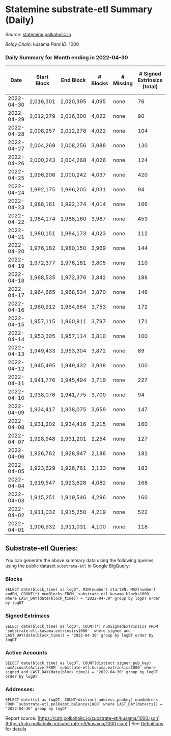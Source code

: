 # Statemine substrate-etl Summary (Daily)

_Source_: [statemine.polkaholic.io](https://statemine.polkaholic.io)

*Relay Chain*: kusama
*Para ID*: 1000



### Daily Summary for Month ending in 2022-04-30


| Date | Start Block | End Block | # Blocks | # Missing | # Signed Extrinsics (total) | # Active Accounts | # Addresses with Balances | # Events | # Transfers | # XCM Transfers In | # XCM Transfers Out |
| ---- | ----------- | --------- | -------- | --------- | --------------------------- | ----------------- | ------------------------- | -------- | ----------- | ------------------ | ------------------- |
| 2022-04-30 | 2,016,301 | 2,020,395 | 4,095 | none  | 76 | 36 | 21,963 | 10,033 | 1,457 ($36,183.43) | 14 ($3,530.00) | 15 ($8,336.85) |
| 2022-04-29 | 2,012,279 | 2,016,300 | 4,022 | none  | 90 | 38 | 21,950 | 9,992 | 1,497 ($149,477.69) | 15 ($16,979.59) | 20 ($63,496.29) |
| 2022-04-28 | 2,008,257 | 2,012,278 | 4,022 | none  | 104 | 45 | 21,940 | 10,241 | 1,705 ($81,184.56) | 17 ($12,042.36) | 21 ($32,301.11) |
| 2022-04-27 | 2,004,269 | 2,008,256 | 3,988 | none  | 130 | 49 | 21,922 | 10,587 | 1,944 ($444,351.99) | 27 ($2,055.12) | 41 ($48,324.76) |
| 2022-04-26 | 2,000,243 | 2,004,268 | 4,026 | none  | 124 | 51 | 21,905 | 10,635 | 2,008 ($672,776.91) | 14 ($3,960.64) | 36 ($106,736.43) |
| 2022-04-25 | 1,996,206 | 2,000,242 | 4,037 | none  | 420 | 68 | 21,889 | 12,972 | 2,539 ($199,770.62) | 42 ($6,021.45) | 31 ($267,072.35) |
| 2022-04-24 | 1,992,175 | 1,996,205 | 4,031 | none  | 94 | 50 | 21,850 | 10,293 | 1,640 ($34,516.72) | 28 ($6,573.68) | 41 ($33,859.03) |
| 2022-04-23 | 1,988,161 | 1,992,174 | 4,014 | none  | 166 | 41 | 21,832 | 11,782 | 2,647 ($36,403.56) | 19 ($20,666.53) | 23 ($35,282.54) |
| 2022-04-22 | 1,984,174 | 1,988,160 | 3,987 | none  | 453 | 74 | 21,733 | 14,669 | 3,468 ($680,475.17) | 31 ($35,340.97) | 62 ($1,725,146.40) |
| 2022-04-21 | 1,980,151 | 1,984,173 | 4,023 | none  | 112 | 54 | 21,417 | 10,888 | 2,165 ($97,711.21) | 33 ($19,797.84) | 41 ($96,970.22) |
| 2022-04-20 | 1,976,182 | 1,980,150 | 3,969 | none  | 144 | 60 | 21,401 | 11,075 | 2,319 ($414,524.86) | 35 ($87,517.73) | 40 ($1,075,213.87) |
| 2022-04-19 | 1,972,377 | 1,976,181 | 3,805 | none  | 110 | 48 | 21,376 | 10,004 | 1,721 ($99,328.18) | 34 ($14,725.93) | 29 ($200,662.36) |
| 2022-04-18 | 1,968,535 | 1,972,376 | 3,842 | none  | 188 | 49 | 21,355 | 10,613 | 2,098 ($32,351.41) | 16 ($6,953.53) | 33 ($42,072.36) |
| 2022-04-17 | 1,964,665 | 1,968,534 | 3,870 | none  | 146 | 56 | 21,340 | 10,584 | 2,106 ($79,274.78) | 23 ($78,911.92) | 36 ($163,085.75) |
| 2022-04-16 | 1,960,912 | 1,964,664 | 3,753 | none  | 172 | 48 | 21,327 | 10,676 | 2,302 ($55,040.14) | 15 ($10,375.49) | 77 ($98,988.59) |
| 2022-04-15 | 1,957,115 | 1,960,911 | 3,797 | none  | 171 | 59 |  | 11,461 | 2,572 ($121,609.15) | 18 ($3,420.39) | 42 ($137,717.56) |
| 2022-04-14 | 1,953,305 | 1,957,114 | 3,810 | none  | 100 | 31 | 21,281 | 9,829 | 1,635 ($59,942.77) | 26 ($47,960.71) | 23 ($430,134.99) |
| 2022-04-13 | 1,949,433 | 1,953,304 | 3,872 | none  | 89 | 38 | 21,261 | 9,758 | 1,542 ($219,042.94) | 18 ($2,682.09) | 26 ($328,642.47) |
| 2022-04-12 | 1,945,495 | 1,949,432 | 3,938 | none  | 100 | 48 | 21,251 | 9,804 | 1,429 ($346,300.52) | 18 ($8,387.55) | 16 ($423,918.81) |
| 2022-04-11 | 1,941,776 | 1,945,494 | 3,719 | none  | 227 | 58 | 21,247 | 10,847 | 2,338 ($35,472.11) | 41 ($3,628.00) | 25 ($42,158.70) |
| 2022-04-10 | 1,938,076 | 1,941,775 | 3,700 | none  | 94 | 38 | 21,219 | 9,421 | 1,561 ($77,319.23) | 20 ($2,283.88) | 14 ($21,194.01) |
| 2022-04-09 | 1,934,417 | 1,938,075 | 3,659 | none  | 147 | 56 |  | 10,462 | 2,292 ($108,458.35) | 39 ($25,963.11) | 47 ($86,545.80) |
| 2022-04-08 | 1,931,202 | 1,934,416 | 3,215 | none  | 160 | 50 | 21,177 | 9,422 | 2,103 ($296,782.38) | 42 ($20,909.87) | 25 ($59,957.43) |
| 2022-04-07 | 1,928,948 | 1,931,201 | 2,254 | none  | 127 | 45 | 21,151 | 6,785 | 1,582 ($355,184.10) | 38 ($7,731.37) | 30 ($497,265.81) |
| 2022-04-06 | 1,926,762 | 1,928,947 | 2,186 | none  | 181 | 62 | 21,130 | 6,925 | 1,657 ($156,660.93) | 39 ($34,032.38) | 50 ($345,162.20) |
| 2022-04-05 | 1,923,629 | 1,926,761 | 3,133 | none  | 183 | 60 | 21,105 | 9,246 | 1,992 ($184,357.89) | 56 ($49,312.66) | 30 ($90,748.68) |
| 2022-04-04 | 1,919,547 | 1,923,628 | 4,082 | none  | 168 | 49 | 21,076 | 10,919 | 1,961 ($119,664.95) | 26 ($7,127.21) | 30 ($115,115.76) |
| 2022-04-03 | 1,915,251 | 1,919,546 | 4,296 | none  | 160 | 56 | 21,045 | 11,640 | 2,173 ($93,237.56) | 44 ($5,751.16) | 32 ($76,486.07) |
| 2022-04-02 | 1,911,032 | 1,915,250 | 4,219 | none  | 522 | 57 | 21,017 | 13,553 | 2,937 ($225,350.47) | 36 ($13,187.57) | 50 ($394,723.75) |
| 2022-04-01 | 1,906,932 | 1,911,031 | 4,100 | none  | 118 | 46 | 20,913 | 10,227 | 1,440 ($144,247.31) | 15 ($38,011.74) | 42 ($267,867.89) |

## Substrate-etl Queries:
You can generate the above summary data using the following queries using the public dataset `substrate-etl` in Google BigQuery:


### Blocks
```
SELECT date(block_time) as logDT, MIN(number) startBN, MAX(number) endBN, COUNT(*) numBlocks FROM `substrate-etl.kusama.blocks1000`  where LAST_DAY(date(block_time)) = "2022-04-30" group by logDT order by logDT
```


### Signed Extrinsics
```
SELECT date(block_time) as logDT, COUNT(*) numSignedExtrinsics FROM `substrate-etl.kusama.extrinsics1000`  where signed and LAST_DAY(date(block_time)) = "2022-04-30" group by logDT order by logDT
```


### Active Accounts
```
SELECT date(block_time) as logDT, COUNT(distinct signer_pub_key) numAccountsActive FROM `substrate-etl.kusama.extrinsics1000` where signed and LAST_DAY(date(block_time)) = "2022-04-30" group by logDT order by logDT
```


### Addresses:
```
SELECT date(ts) as logDT, COUNT(distinct address_pubkey) numAddress FROM `substrate-etl.polkadot.balances1000` where LAST_DAY(date(ts)) = "2022-04-30" group by logDT
```



Report source: [https://cdn.polkaholic.io/substrate-etl/kusama/1000.json](https://cdn.polkaholic.io/substrate-etl/kusama/1000.json) | See [Definitions](/DEFINITIONS.md) for details
